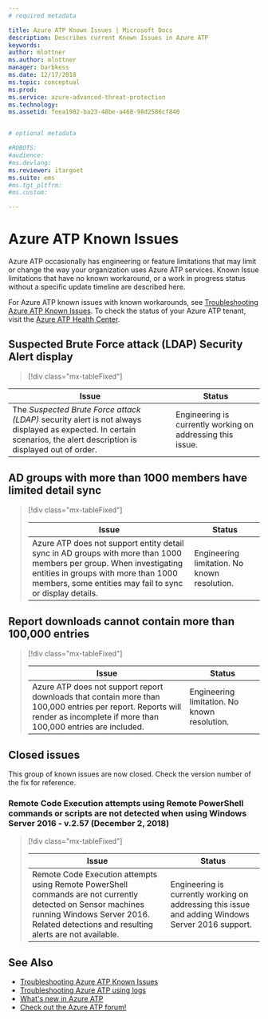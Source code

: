 ```yaml
---
# required metadata

title: Azure ATP Known Issues | Microsoft Docs
description: Describes current Known Issues in Azure ATP
keywords:
author: mlottner
ms.author: mlottner
manager: barbkess
ms.date: 12/17/2018
ms.topic: conceptual
ms.prod:
ms.service: azure-advanced-threat-protection
ms.technology:
ms.assetid: feea1982-ba23-48be-a468-98d2586cf840


# optional metadata

#ROBOTS:
#audience:
#ms.devlang:
ms.reviewer: itargoet
ms.suite: ems
#ms.tgt_pltfrm:
#ms.custom:

---
```


# Azure ATP Known Issues

Azure ATP occasionally has engineering or feature limitations that may limit or change the way your organization uses Azure ATP services. Known Issue limitations that have no known workaround, or a work in progress status without a specific update timeline are described here. 

For Azure ATP known issues with known workarounds, see [Troubleshooting Azure ATP Known Issues](troubleshooting-atp-known-issues.md). To check the status of your Azure ATP tenant, visit the [Azure ATP Health Center](atp-health-center.md). 

## Suspected Brute Force attack (LDAP) Security Alert display
> [!div class="mx-tableFixed"] 

|Issue|Status|
|----|----|
The *Suspected Brute Force attack (LDAP)* security alert is not always displayed as expected. In certain scenarios, the alert description is displayed out of order.| Engineering is currently working on addressing this issue.| 

## AD groups with more than 1000 members have limited detail sync
> [!div class="mx-tableFixed"]  
> 
> |Issue|Status|
> |----|----|
> |Azure ATP does not support entity detail sync in AD groups with more than 1000 members per group. When investigating entities in groups with more than 1000 members, some entities may fail to sync or display details.|Engineering limitation. No known resolution.|

## Report downloads cannot contain more than 100,000 entries
> [!div class="mx-tableFixed"]  
> 
> |Issue|Status|
> |----|----|
> |Azure ATP does not support report downloads that contain more than 100,000 entries per report. Reports will render as incomplete if more than 100,000 entries are included.|Engineering limitation. No known resolution.|

## Closed issues

This group of known issues are now closed. Check the version number of the fix for reference.   
### Remote Code Execution attempts using Remote PowerShell commands or scripts are not detected when using Windows Server 2016 - v.2.57 (December 2, 2018)
> [!div class="mx-tableFixed"]  
> 
> |Issue|Status|
> |----|----|
> |Remote Code Execution attempts using Remote PowerShell commands are not currently detected on Sensor machines running Windows Server 2016. Related detections and resulting alerts are not available.|Engineering is currently working on addressing this issue and adding Windows Server 2016 support.|

## See Also

- [Troubleshooting Azure ATP Known Issues](troubleshooting-atp-known-issues.md)
- [Troubleshooting Azure ATP using logs](troubleshooting-atp-using-logs.md)
- [What's new in Azure ATP](atp-whats-new.md)
- [Check out the Azure ATP forum!](https://aka.ms/azureatpcommunity)